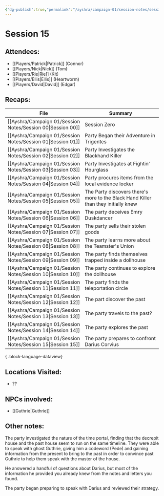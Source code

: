 ```yaml
---
{"dg-publish":true,"permalink":"/ayshra/campaign-01/session-notes/session-15/","tags":["session"],"dgShowLocalGraph":true}
---
```


# Session 15

## Attendees:
- [[Players/Patrick\|Patrick]] (Connor)
- [[Players/Nick\|Nick]] (Tom)
- [[Players/Rie\|Rie]] (Kit)
- [[Players/Ellis\|Ellis]] (Heartworm)
- [[Players/David\|David]] (Edgar)


## Recaps:
| File                                                           | Summary                                                                            |
| -------------------------------------------------------------- | ---------------------------------------------------------------------------------- |
| [[Ayshra/Campaign 01/Session Notes/Session 00\|Session 00]] | Session Zero                                                                       |
| [[Ayshra/Campaign 01/Session Notes/Session 01\|Session 01]] | Party Began their Adventure in Trigentes                                           |
| [[Ayshra/Campaign 01/Session Notes/Session 02\|Session 02]] | Party Investigates the Blackhand Killer                                            |
| [[Ayshra/Campaign 01/Session Notes/Session 03\|Session 03]] | Party Investigates at Fightin' Hourglass                                           |
| [[Ayshra/Campaign 01/Session Notes/Session 04\|Session 04]] | Party procures items from the local evidence locker                                |
| [[Ayshra/Campaign 01/Session Notes/Session 05\|Session 05]] | The Party discovers there's more to the Black Hand Killer than they initially knew |
| [[Ayshra/Campaign 01/Session Notes/Session 06\|Session 06]] | The party deceives Emry Duskdancer                                                 |
| [[Ayshra/Campaign 01/Session Notes/Session 07\|Session 07]] | The party sells their stolen goods                                                 |
| [[Ayshra/Campaign 01/Session Notes/Session 08\|Session 08]] | The party learns more about the Teamster's Union                                   |
| [[Ayshra/Campaign 01/Session Notes/Session 09\|Session 09]] | The party finds themselves trapped inside a dollhouse                              |
| [[Ayshra/Campaign 01/Session Notes/Session 10\|Session 10]] | The party continues to explore the dollhouse                                       |
| [[Ayshra/Campaign 01/Session Notes/Session 11\|Session 11]] | The party finds the teleportation circle                                           |
| [[Ayshra/Campaign 01/Session Notes/Session 12\|Session 12]] | The part discover the past                                                         |
| [[Ayshra/Campaign 01/Session Notes/Session 13\|Session 13]] | The party travels to the past?                                                     |
| [[Ayshra/Campaign 01/Session Notes/Session 14\|Session 14]] | The party explores the past                                                        |
| [[Ayshra/Campaign 01/Session Notes/Session 15\|Session 15]] | The party prepares to confront Darius Corvius                                      |

{ .block-language-dataview}

## Locations Visited:
- ??

## NPCs involved:
- [[Guthrie\|Guthrie]]

## Other notes:

The party investigated the nature of the time portal, finding that the decrepit house and the past house seem to run on the same timeline. They were able to speak with ghost Guthrie, giving him a codeword (Pede) and gaining information from the present to bring to the past in order to convince past Guthrie to help them speak with the master of the house.

He answered a handful of questions about Darius, but most of the information he provided you already knew from the notes and letters you found. 

The party began preparing to speak with Darius and reviewed their strategy.